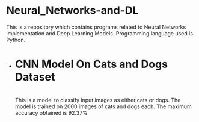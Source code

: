 # Neural_Networks-and-DL
This is a repository which contains programs related to Neural Networks implementation and Deep Learning Models. Programming language used is Python.

* # CNN Model On Cats and Dogs Dataset
  <br>This is a model to classify input images as either cats or dogs. The model is trained on 2000 images of cats and dogs each. The maximum accuracy obtained is 92.37% 
